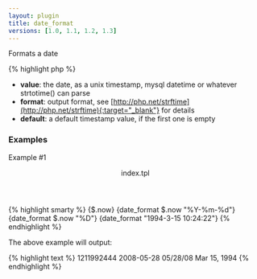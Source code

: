 ```yaml
---
layout: plugin
title: date_format
versions: [1.0, 1.1, 1.2, 1.3]
---
```


Formats a date
<div class="code-box">
{% highlight php %}
<?php
date_format(string $value, [ string $format = '%b %e, %Y', [ mixed $default = null ]])
{% endhighlight %}
</div>

* **value**: the date, as a unix timestamp, mysql datetime or whatever strtotime() can parse
* **format**: output format, see [http://php.net/strftime](http://php.net/strftime){:target="_blank"} for details
* **default**: a default timestamp value, if the first one is empty

### Examples
Example #1
<div class="code-box">
<header>index.tpl</header>
{% highlight smarty %}
{$.now}
{date_format $.now "%Y-%m-%d"}
{date_format $.now "%D"}
{date_format "1994-3-15 10:24:22"}
{% endhighlight %}
</div>

The above example will output:
<div class="code-box">
{% highlight text %}
1211992444
2008-05-28
05/28/08
Mar 15, 1994
{% endhighlight %}
</div>